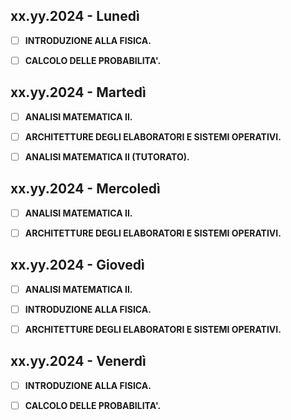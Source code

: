 ## xx.yy.2024 - Lunedì
- [ ] **INTRODUZIONE ALLA FISICA.**

- [ ] **CALCOLO DELLE PROBABILITA'.**

## xx.yy.2024 - Martedì
- [ ] **ANALISI MATEMATICA II.**

- [ ] **ARCHITETTURE DEGLI ELABORATORI E SISTEMI OPERATIVI.**

- [ ] **ANALISI MATEMATICA II (TUTORATO).** 

## xx.yy.2024 - Mercoledì
- [ ] **ANALISI MATEMATICA II.**

- [ ] **ARCHITETTURE DEGLI ELABORATORI E SISTEMI OPERATIVI.** 

## xx.yy.2024 - Giovedì
- [ ] **ANALISI MATEMATICA II.**

- [ ] **INTRODUZIONE ALLA FISICA.**

- [ ] **ARCHITETTURE DEGLI ELABORATORI E SISTEMI OPERATIVI.** 

## xx.yy.2024 - Venerdì
- [ ] **INTRODUZIONE ALLA FISICA.**

- [ ] **CALCOLO DELLE PROBABILITA'.**
